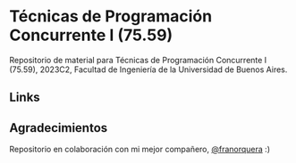 # Técnicas de Programación Concurrente I (75.59)
Repositorio de material para Técnicas de Programación Concurrente I (75.59), 2023C2, Facultad de Ingeniería de la Universidad de Buenos Aires.

## Links
[]()

## Agradecimientos
Repositorio en colaboración con mi mejor compañero, [@franorquera](https://github.com/franorquera) :)
